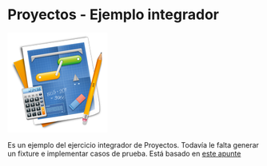 # Proyectos - Ejemplo integrador

<img src="img/project.png" height="200" width="200">

Es un ejemplo del ejercicio integrador de Proyectos.
Todavía le falta generar un fixture e implementar casos de prueba.
Está basado en [este apunte](https://docs.google.com/document/d/1KodgJXVN4pEvR_YqAxnvHDfMpVbzh7CCDXdDtlTOyy4/edit?usp=sharing)

